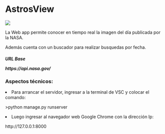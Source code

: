 
<caption>
    <div class="container" style="text-aling:center";>
        <h1>AstrosView</h1>
    </div>
</caption>

<section>
<div class="container">
    <img src="https://github.com/user-attachments/assets/379b0da9-a09e-42e6-92bb-ef3c8b0925a1">
</div>   
<div class="container">
    <p>La Web app permite conocer en tiempo real la imagen del día publicada por la NASA.</p>
    <p>Además cuenta con un buscador para realizar busquedas por fecha. </p>
</div>
<div class="container">
    <h5>URL Base</5>
    <p>https://api.nasa.gov/</p>
</div>
</section>

<footer>
<div class="container my-2">
    <h3>Aspectos técnicos:</h3>
</div>

<div class="container my-2">
    <li>Para arrancar el servidor, ingresar a la terminal de VSC y colocar el comando:</li> 
        <p> >python manage.py runserver </p>
    <li>Luego ingresar al navegador web Google Chrome con la dirección Ip:</li>
        <p>http://127.0.0.1:8000</p>
</div>
</footer>






